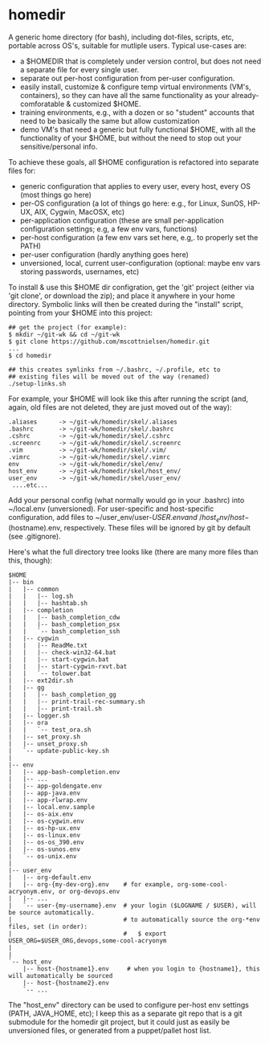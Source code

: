 homedir
=======

A generic home directory (for bash), including dot-files, scripts, etc, portable across OS's, suitable for mutliple users. Typical use-cases are:
* a $HOMEDIR that is completely under version control, but does not need a separate file for every single user.
* separate out per-host configuration from per-user configuration.
* easily install, customize & configure temp virtual environments (VM's, containers), so they can have all the same functionality as your already-comforatable & customized $HOME.
* training environments, e.g., with a dozen or so "student" accounts that need to be basically the same but allow customization
* demo VM's that need a generic but fully functional $HOME, with all the functionality of your $HOME, but without the need to stop out your sensitive/personal info.

To achieve these goals, all $HOME configuration is refactored into separate files for:
* generic configuration that applies to every user, every host, every OS (most things go here)
* per-OS configuration (a lot of things go here: e.g., for Linux, SunOS, HP-UX, AIX, Cygwin, MacOSX, etc)
* per-application configuration (these are small per-application configuration settings; e.g, a few env vars, functions)
* per-host configuration (a few env vars set here, e.g,. to properly set the PATH)
* per-user configuration (hardly anything goes here)
* unversioned, local, current user-configuration (optional: maybe env vars storing passwords, usernames, etc)

To install & use this $HOME dir configration, get the 'git' project (either via 'git clone', or download the zip); and place it anywhere in your home directory. Symbolic links will then be created during the "install" script, pointing from your $HOME into this project:

    ## get the project (for example):
    $ mkdir ~/git-wk && cd ~/git-wk
    $ git clone https://github.com/mscottnielsen/homedir.git
    ...
    $ cd homedir

    ## this creates symlinks from ~/.bashrc, ~/.profile, etc to 
    ## existing files will be moved out of the way (renamed)
    ./setup-links.sh

For example, your $HOME will look like this after running the script (and, again, old files are not deleted, they are just moved out of the way):

    .aliases      -> ~/git-wk/homedir/skel/.aliases
    .bashrc       -> ~/git-wk/homedir/skel/.bashrc
    .cshrc        -> ~/git-wk/homedir/skel/.cshrc
    .screenrc     -> ~/git-wk/homedir/skel/.screenrc
    .vim          -> ~/git-wk/homedir/skel/.vim/
    .vimrc        -> ~/git-wk/homedir/skel/.vimrc
    env           -> ~/git-wk/homedir/skel/env/
    host_env      -> ~/git-wk/homedir/skel/host_env/
    user_env      -> ~/git-wk/homedir/skel/user_env/
     ....etc...

Add your personal config (what normally would go in your .bashrc) into ~/local.env (unversioned). For user-specific and host-specific configuration, add files to ~/user_env/user-${USER}.env and ~/host_env/host-$(hostname).env, respectively. These files will be ignored by git by default (see .gitignore).

Here's what the full directory tree looks like (there are many more files than this, though):

    $HOME
    |-- bin
    |   |-- common
    |   |   |-- log.sh
    |   |   |-- hashtab.sh
    |   |-- completion
    |   |   |-- bash_completion_cdw
    |   |   |-- bash_completion_psx
    |   |   `-- bash_completion_ssh
    |   |-- cygwin
    |   |   |-- ReadMe.txt
    |   |   |-- check-win32-64.bat
    |   |   |-- start-cygwin.bat
    |   |   |-- start-cygwin-rxvt.bat
    |   |   `-- tolower.bat
    |   |-- ext2dir.sh
    |   |-- gg
    |   |   |-- bash_completion_gg
    |   |   |-- print-trail-rec-summary.sh
    |   |   |-- print-trail.sh
    |   |-- logger.sh
    |   |-- ora
    |   |   `-- test_ora.sh
    |   |-- set_proxy.sh
    |   |-- unset_proxy.sh
    |   `-- update-public-key.sh
    |
    |-- env
    |   |-- app-bash-completion.env
    |   |-- ...
    |   |-- app-goldengate.env
    |   |-- app-java.env
    |   |-- app-rlwrap.env
    |   |-- local.env.sample
    |   |-- os-aix.env
    |   |-- os-cygwin.env
    |   |-- os-hp-ux.env
    |   |-- os-linux.env
    |   |-- os-os_390.env
    |   |-- os-sunos.env
    |   `-- os-unix.env
    |
    |-- user_env
    |   |-- org-default.env
    |   |-- org-{my-dev-org}.env    # for example, org-some-cool-acryonym.env, or org-devops.env
    |   |-- ...
    |   `-- user-{my-username}.env  # your login ($LOGNAME / $USER), will be source automatically.
    |                               # to automatically source the org-*env files, set (in order):
    |                               #   $ export USER_ORG=$USER_ORG,devops,some-cool-acryonym
    |
    |
    `-- host_env
        |-- host-{hostname1}.env     # when you login to {hostname1}, this will automatically be sourced
        |-- host-{hostname2}.env
        `-- ...

The "host_env" directory can be used to configure per-host env settings (PATH, JAVA_HOME, etc); I keep this as a separate git repo that is a git submodule for the homedir git project, but it could just as easily be unversioned files, or generated from a puppet/pallet host list.


